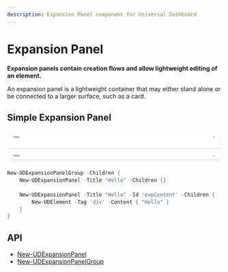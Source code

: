 ```yaml
---
description: Expansion Panel component for Universal Dashboard
---
```


# Expansion Panel

**Expansion panels contain creation flows and allow lightweight editing of an element.**

An expansion panel is a lightweight container that may either stand alone or be connected to a larger surface, such as a card.

## Simple Expansion Panel

![](<../../../../.gitbook/assets/image (78).png>)

```powershell
New-UDExpansionPanelGroup -Children {
    New-UDExpansionPanel -Title "Hello" -Children {}

    New-UDExpansionPanel -Title "Hello" -Id 'expContent' -Children {
        New-UDElement -Tag 'div' -Content { "Hello" }
    }
}
```

## API

* [New-UDExpansionPanel](../../../../cmdlets/New-UDExpansionPanel.txt)
* [New-UDExpansionPanelGroup](../../../../cmdlets/New-UDExpansionPanelGroup.txt)
